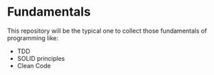 # Fundamentals

This repository will be the typical one to collect those fundamentals of programming like:

  - TDD
  - SOLID principles
  - Clean Code 